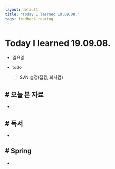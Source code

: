 ```yaml
---
layout: default
title: "Today I learned 19.09.08."
tags: feedback reading
---
```


# Today I learned 19.09.08.
- 일요일

- todo

  - [ ] SVN 설정(집컴, 회사컴)
  
  
  
  


## # 오늘 본 자료

- 




## # 독서

- 



## # Spring

- 
